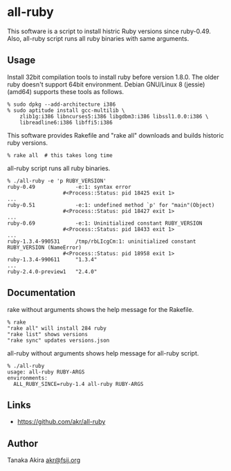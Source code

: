 # all-ruby

This software is a script to install histric Ruby versions since ruby-0.49.
Also, all-ruby script runs all ruby binaries with same arguments.

## Usage

Install 32bit compilation tools to install ruby before version 1.8.0.
The older ruby doesn't support 64bit environment.
Debian GNU/Linux 8 (jessie) (amd64) supports these tools as follows.

    % sudo dpkg --add-architecture i386
    % sudo aptitude install gcc-multilib \
        zlib1g:i386 libncurses5:i386 libgdbm3:i386 libssl1.0.0:i386 \
        libreadline6:i386 libffi5:i386

This software provides Rakefile and "rake all" downloads and builds
historic ruby versions.

    % rake all  # this takes long time

all-ruby script runs all ruby binaries.

    % ./all-ruby -e 'p RUBY_VERSION'
    ruby-0.49             -e:1: syntax error
                      #<Process::Status: pid 18425 exit 1>
    ...
    ruby-0.51             -e:1: undefined method `p' for "main"(Object)
                      #<Process::Status: pid 18427 exit 1>
    ...
    ruby-0.69             -e:1: Uninitialized constant RUBY_VERSION
                      #<Process::Status: pid 18433 exit 1>
    ...
    ruby-1.3.4-990531     /tmp/rbLIcgCm:1: uninitialized constant RUBY_VERSION (NameError)
                      #<Process::Status: pid 18958 exit 1>
    ruby-1.3.4-990611     "1.3.4"
    ...
    ruby-2.4.0-preview1   "2.4.0"

## Documentation

rake without arguments shows the help message for the Rakefile.

    % rake
    "rake all" will install 284 ruby
    "rake list" shows versions
    "rake sync" updates versions.json

all-ruby without arguments shows help message for all-ruby script.

    % ./all-ruby
    usage: all-ruby RUBY-ARGS
    environments:
      ALL_RUBY_SINCE=ruby-1.4 all-ruby RUBY-ARGS

## Links

- https://github.com/akr/all-ruby

## Author

Tanaka Akira
akr@fsij.org

